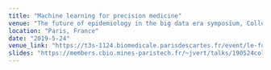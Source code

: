 ```yaml
---
title: "Machine learning for precision medicine"
venue: "The future of epidemiology in the big data era symposium, College de France"
location: "Paris, France"
date: "2019-5-24"
venue_link: "https://t3s-1124.biomedicale.parisdescartes.fr/event/le-futur-de-lepidemiologie-a-lere-des-big-data/"
slides: "https://members.cbio.mines-paristech.fr/~jvert/talks/190524collegedefrance/collegedefrance.pdf"
---
```


